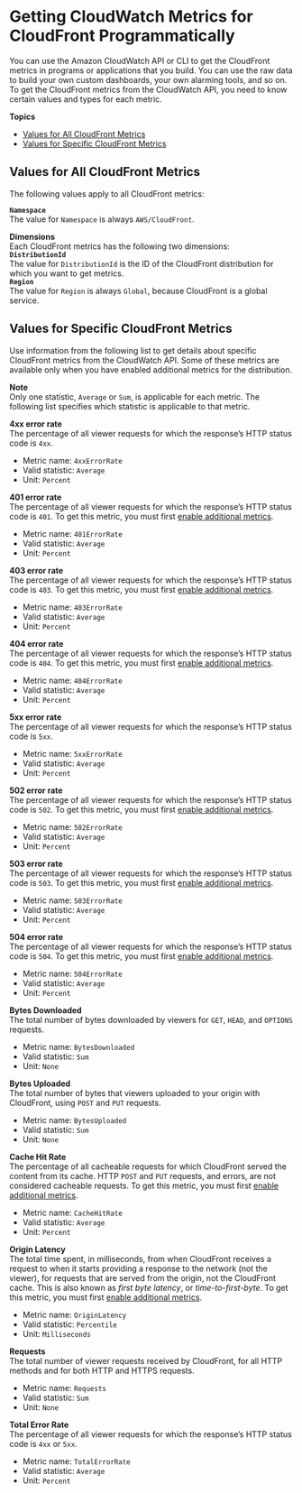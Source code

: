 # Getting CloudWatch Metrics for CloudFront Programmatically<a name="programming-cloudwatch-metrics"></a>

You can use the Amazon CloudWatch API or CLI to get the CloudFront metrics in programs or applications that you build\. You can use the raw data to build your own custom dashboards, your own alarming tools, and so on\. To get the CloudFront metrics from the CloudWatch API, you need to know certain values and types for each metric\.

**Topics**
+ [Values for All CloudFront Metrics](#cloudfront-metrics-global-values)
+ [Values for Specific CloudFront Metrics](#cloudfront-metrics-values)

## Values for All CloudFront Metrics<a name="cloudfront-metrics-global-values"></a>

The following values apply to all CloudFront metrics:

**`Namespace`**  
The value for `Namespace` is always `AWS/CloudFront`\.

**Dimensions**  
Each CloudFront metrics has the following two dimensions:    
**`DistributionId`**  
The value for `DistributionId` is the ID of the CloudFront distribution for which you want to get metrics\.  
**`Region`**  
The value for `Region` is always `Global`, because CloudFront is a global service\.

## Values for Specific CloudFront Metrics<a name="cloudfront-metrics-values"></a>

Use information from the following list to get details about specific CloudFront metrics from the CloudWatch API\. Some of these metrics are available only when you have enabled additional metrics for the distribution\.

**Note**  
Only one statistic, `Average` or `Sum`, is applicable for each metric\. The following list specifies which statistic is applicable to that metric\.

**4xx error rate**  
The percentage of all viewer requests for which the response’s HTTP status code is `4xx`\.  
+ Metric name: `4xxErrorRate`
+ Valid statistic: `Average`
+ Unit: `Percent`

**401 error rate**  
The percentage of all viewer requests for which the response’s HTTP status code is `401`\. To get this metric, you must first [enable additional metrics](viewing-cloudfront-metrics.md#monitoring-console.distributions-additional)\.  
+ Metric name: `401ErrorRate`
+ Valid statistic: `Average`
+ Unit: `Percent`

**403 error rate**  
The percentage of all viewer requests for which the response’s HTTP status code is `403`\. To get this metric, you must first [enable additional metrics](viewing-cloudfront-metrics.md#monitoring-console.distributions-additional)\.  
+ Metric name: `403ErrorRate`
+ Valid statistic: `Average`
+ Unit: `Percent`

**404 error rate**  
The percentage of all viewer requests for which the response’s HTTP status code is `404`\. To get this metric, you must first [enable additional metrics](viewing-cloudfront-metrics.md#monitoring-console.distributions-additional)\.  
+ Metric name: `404ErrorRate`
+ Valid statistic: `Average`
+ Unit: `Percent`

**5xx error rate**  
The percentage of all viewer requests for which the response’s HTTP status code is `5xx`\.  
+ Metric name: `5xxErrorRate`
+ Valid statistic: `Average`
+ Unit: `Percent`

**502 error rate**  
The percentage of all viewer requests for which the response’s HTTP status code is `502`\. To get this metric, you must first [enable additional metrics](viewing-cloudfront-metrics.md#monitoring-console.distributions-additional)\.  
+ Metric name: `502ErrorRate`
+ Valid statistic: `Average`
+ Unit: `Percent`

**503 error rate**  
The percentage of all viewer requests for which the response’s HTTP status code is `503`\. To get this metric, you must first [enable additional metrics](viewing-cloudfront-metrics.md#monitoring-console.distributions-additional)\.  
+ Metric name: `503ErrorRate`
+ Valid statistic: `Average`
+ Unit: `Percent`

**504 error rate**  
The percentage of all viewer requests for which the response’s HTTP status code is `504`\. To get this metric, you must first [enable additional metrics](viewing-cloudfront-metrics.md#monitoring-console.distributions-additional)\.  
+ Metric name: `504ErrorRate`
+ Valid statistic: `Average`
+ Unit: `Percent`

**Bytes Downloaded**  
The total number of bytes downloaded by viewers for `GET`, `HEAD`, and `OPTIONS` requests\.  
+ Metric name: `BytesDownloaded`
+ Valid statistic: `Sum`
+ Unit: `None`

**Bytes Uploaded**  
The total number of bytes that viewers uploaded to your origin with CloudFront, using `POST` and `PUT` requests\.  
+ Metric name: `BytesUploaded`
+ Valid statistic: `Sum`
+ Unit: `None`

**Cache Hit Rate**  
The percentage of all cacheable requests for which CloudFront served the content from its cache\. HTTP `POST` and `PUT` requests, and errors, are not considered cacheable requests\. To get this metric, you must first [enable additional metrics](viewing-cloudfront-metrics.md#monitoring-console.distributions-additional)\.  
+ Metric name: `CacheHitRate`
+ Valid statistic: `Average`
+ Unit: `Percent`

**Origin Latency**  
The total time spent, in milliseconds, from when CloudFront receives a request to when it starts providing a response to the network \(not the viewer\), for requests that are served from the origin, not the CloudFront cache\. This is also known as *first byte latency*, or *time\-to\-first\-byte*\. To get this metric, you must first [enable additional metrics](viewing-cloudfront-metrics.md#monitoring-console.distributions-additional)\.  
+ Metric name: `OriginLatency`
+ Valid statistic: `Percentile`
+ Unit: `Milliseconds`

**Requests**  
The total number of viewer requests received by CloudFront, for all HTTP methods and for both HTTP and HTTPS requests\.  
+ Metric name: `Requests`
+ Valid statistic: `Sum`
+ Unit: `None`

**Total Error Rate**  
The percentage of all viewer requests for which the response’s HTTP status code is `4xx` or `5xx`\.  
+ Metric name: `TotalErrorRate`
+ Valid statistic: `Average`
+ Unit: `Percent`